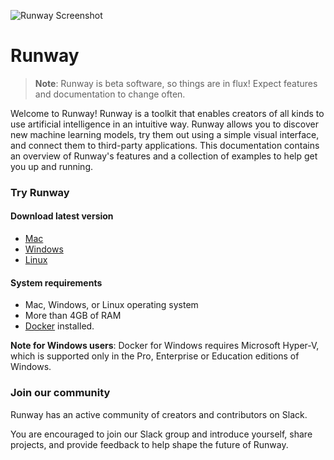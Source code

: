 ![Runway Screenshot](https://runway.nyc3.cdn.digitaloceanspaces.com/documentation/models_directory.png)

# Runway

> __Note__: Runway is beta software, so things are in flux! Expect features and documentation to change often.

Welcome to Runway! Runway is a toolkit that enables creators of all kinds to use artificial intelligence in an intuitive way. Runway allows you to discover new machine learning models, try them out using a simple visual interface, and connect them to third-party applications. This documentation contains an overview of Runway's features and a collection of examples to help get you up and running. 

### Try Runway

#### Download latest version

* [Mac](https://api.runwayapp.ai/v1/download?platform=mac)
* [Windows](https://api.runwayapp.ai/v1/download?platform=windows)
* [Linux](https://api.runwayapp.ai/v1/download?platform=linux)

#### System requirements

* Mac, Windows, or Linux operating system
* More than 4GB of RAM
* [Docker](https://www.docker.com/) installed.

<p class='note'><b>Note for Windows users</b>: Docker for Windows requires Microsoft Hyper-V, which is supported only in the Pro, Enterprise or Education editions of Windows.</p>

### Join our community

Runway has an active community of creators and contributors on Slack. 

You are encouraged to join our Slack group and introduce yourself, share projects, and provide feedback to help shape the future of Runway.
